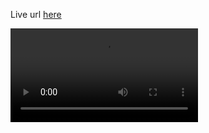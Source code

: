 Live url [here](https://labtest1.comp3133.britto.tech/)

![Watch Demo](https://britto.tech/demo-video.mp4)
